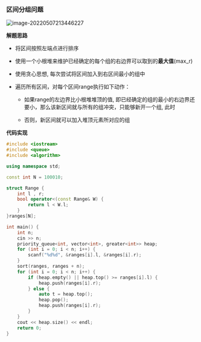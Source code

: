 ### 区间分组问题

![image-20220507213446227](https://cdn.jsdelivr.net/gh/liver0377/images@main/img/image-20220507213446227.png)



**解题思路**

- 将区间按照左端点进行排序

- 使用一个小根堆来维护已经确定的每个组的右边界可以取到的**最大值**(max_r)

- 使用贪心思想, 每次尝试将区间加入到右区间最小的组中

- 遍历所有区间，对每个区间range执行如下动作：

  - 如果range的左边界比小根堆堆顶的值, 即已经确定的组的最小的右边界还要小，那么该新区间就与所有的组冲突，只能够新开一个组, 此时

  - 否则，新区间就可以加入堆顶元素所对应的组





**代码实现**

```cc
#include <iostream>
#include <queue>
#include <algorithm>

using namespace std;

const int N = 100010;

struct Range {
    int l , r;
    bool operator<(const Range& W) {
        return l < W.l;
    }
}ranges[N];

int main() {
    int n;
    cin >> n;
    priority_queue<int, vector<int>, greater<int>> heap;
    for (int i = 0; i < n; i++) {
        scanf("%d%d", &ranges[i].l, &ranges[i].r);
    }
    sort(ranges, ranges + n);
    for (int i = 0; i < n; i++) {
        if (heap.empty() || heap.top() >= ranges[i].l) {
            heap.push(ranges[i].r);
        } else {
            auto t = heap.top();
            heap.pop();
            heap.push(ranges[i].r);
        }
    }
    cout << heap.size() << endl;
    return 0;
}
```
